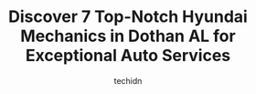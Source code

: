 ---
layout: ampstory
image: https://images.unsplash.com/photo-1511919884226-fd3cad34687c?ixlib=rb-4.0.3&ixid=MnwxMjA3fDB8MHxwaG90by1wYWdlfHx8fGVufDB8fHx8&auto=format&fit=crop&w=640&h=853&q=80
author: techidn
featured: false
description: For top-quality automotive repairs and maintenance, visit the 7 best Hyundai Mechanic in Dothan AL, USA. Their reputation for excellence and their dedication to customer satisfaction make th
title: Discover 7 Top-Notch Hyundai Mechanics in Dothan AL for Exceptional Auto Services
cover:
   title: Discover 7 Top-Notch Hyundai Mechanics in Dothan AL for Exceptional Auto Services
   subtitle: Rickpate
   background: https://images.unsplash.com/photo-1511919884226-fd3cad34687c?ixlib=rb-4.0.3&ixid=MnwxMjA3fDB8MHxwaG90by1wYWdlfHx8fGVufDB8fHx8&auto=format&fit=crop&w=640&h=853&q=80

pages: 
 - layout: thirds
   top: <h1>#1 Hyundai of Dothan</h1>
   bottom: "<p>I highly recommend Hyundai of Dothan.  Honest. No surprises on pricing. And I want to express how happy I am to have done business with Hyundai of Dothan. Thanks to Jason</p>"
   background: https://www.knot35.com/toplist/wp-content/uploads/2023/06/best-hyundai-mechanic-1-in-dothan-al-1685841285.jpeg
   backgroundblur: true
 - layout: thirds
   top: <h1>#2 Tuffy Tire & Auto Service Center</h1>
   bottom: "<p>3109 Ross Clark Cir, Dothan, AL 36303, United States</p>"
   background: https://www.knot35.com/toplist/wp-content/uploads/2023/06/best-hyundai-mechanic-2-in-dothan-al-1685841285.jpeg
   cta:
      link: https://www.knot35.com/toplist/discover-7-top-notch-hyundai-mechanics-in-dothan-al-for-exceptional-auto-services/
      text: Discover 7 Top-Notch Hyundai Mechanics in Dothan AL for Exceptional Auto Services
 - layout: thirds
   top: <h1>#3 Evans Automotive Services</h1>
   bottom: "<p>102 6th Ave, Dothan, AL 36301, United States</p>"
   background: https://www.knot35.com/toplist/wp-content/uploads/2023/06/best-hyundai-mechanic-3-in-dothan-al-1685841286.jpeg
   cta:
      link: https://www.knot35.com/toplist/discover-7-top-notch-hyundai-mechanics-in-dothan-al-for-exceptional-auto-services/
      text: Discover 7 Top-Notch Hyundai Mechanics in Dothan AL for Exceptional Auto Services
 - layout: thirds
   top: <h1>#4 ProFormance Car Care Center</h1>
   bottom: "<p>3369 W Main St, Dothan, AL 36305, United States</p>"
   background: https://images.unsplash.com/photo-1618556658017-fd9c732d1360?ixlib=rb-4.0.3&ixid=MnwxMjA3fDB8MHxwaG90by1wYWdlfHx8fGVufDB8fHx8&auto=format&fit=crop&w=640&h=853&q=80
   cta:
      link: https://www.knot35.com/toplist/discover-7-top-notch-hyundai-mechanics-in-dothan-al-for-exceptional-auto-services/
      text: Discover 7 Top-Notch Hyundai Mechanics in Dothan AL for Exceptional Auto Services
 - layout: thirds
   top: <h1>#5 Toyota of Dothan Service Center</h1>
   bottom: "<p>2285 Ross Clark Cir, Dothan, AL 36301, United States</p>"
   background: https://images.unsplash.com/photo-1595364397663-fca4f075d796?ixlib=rb-4.0.3&ixid=MnwxMjA3fDB8MHxwaG90by1wYWdlfHx8fGVufDB8fHx8&auto=format&fit=crop&w=640&h=853&q=80
   cta:
      link: https://www.knot35.com/toplist/discover-7-top-notch-hyundai-mechanics-in-dothan-al-for-exceptional-auto-services/
      text: Discover 7 Top-Notch Hyundai Mechanics in Dothan AL for Exceptional Auto Services
 - layout: thirds
   top: <h1>#6 West Side Auto Care</h1>
   bottom: "<p>3276 Hartford Hwy, Dothan, AL 36305, United States</p>"
   background: https://images.unsplash.com/photo-1489648022186-8f49310909a0?ixlib=rb-4.0.3&ixid=MnwxMjA3fDB8MHxwaG90by1wYWdlfHx8fGVufDB8fHx8&auto=format&fit=crop&w=640&h=853&q=80
   cta:
      link: https://www.knot35.com/toplist/discover-7-top-notch-hyundai-mechanics-in-dothan-al-for-exceptional-auto-services/
      text: Discover 7 Top-Notch Hyundai Mechanics in Dothan AL for Exceptional Auto Services
 - layout: thirds
   top: <h1>#7 Dothan Auto Specialists</h1>
   bottom: "<p>1425 Hartford Hwy, Dothan, AL 36301, United States</p>"
   background: https://images.unsplash.com/photo-1567095761054-7a02e69e5c43?ixlib=rb-4.0.3&ixid=MnwxMjA3fDB8MHxwaG90by1wYWdlfHx8fGVufDB8fHx8&auto=format&fit=crop&w=640&h=853&q=80
   cta:
      link: https://www.knot35.com/toplist/discover-7-top-notch-hyundai-mechanics-in-dothan-al-for-exceptional-auto-services/
      text: Discover 7 Top-Notch Hyundai Mechanics in Dothan AL for Exceptional Auto Services
 - layout: thirds
   middle: Continue reading...
   background: https://images.unsplash.com/photo-1496096265110-f83ad7f96608?ixlib=rb-4.0.3&ixid=MnwxMjA3fDB8MHxwaG90by1wYWdlfHx8fGVufDB8fHx8&auto=format&fit=crop&w=640&h=853&q=80
   cta:
      link: https://www.knot35.com/toplist/discover-7-top-notch-hyundai-mechanics-in-dothan-al-for-exceptional-auto-services/
      text: Discover 7 Top-Notch Hyundai Mechanics in Dothan AL for Exceptional Auto Services
      
---